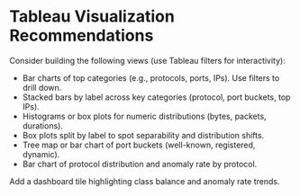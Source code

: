 # Tableau Visualization Recommendations

Consider building the following views (use Tableau filters for interactivity):

- Bar charts of top categories (e.g., protocols, ports, IPs). Use filters to drill down.
- Stacked bars by label across key categories (protocol, port buckets, top IPs).
- Histograms or box plots for numeric distributions (bytes, packets, durations).
- Box plots split by label to spot separability and distribution shifts.
- Tree map or bar chart of port buckets (well-known, registered, dynamic).
- Bar chart of protocol distribution and anomaly rate by protocol.

Add a dashboard tile highlighting class balance and anomaly rate trends.
